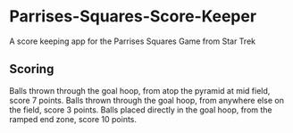# Parrises-Squares-Score-Keeper
A score keeping app for the Parrises Squares Game from Star Trek

## Scoring

Balls thrown through the goal hoop, from atop the pyramid at mid field, score 7 points.
Balls thrown through the goal hoop, from anywhere else on the field, score 3 points.
Balls placed directly in the goal hoop, from the ramped end zone, score 10 points.
